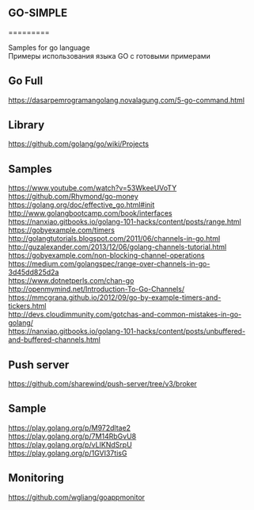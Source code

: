 

## GO-SIMPLE
=========

Samples for go language  
Примеры использования языка GO с готовыми примерами   

## Go Full
https://dasarpemrogramangolang.novalagung.com/5-go-command.html


## Library
https://github.com/golang/go/wiki/Projects


## Samples   
https://www.youtube.com/watch?v=53WkeeUVoTY  
https://github.com/Rhymond/go-money  
https://golang.org/doc/effective_go.html#init   
http://www.golangbootcamp.com/book/interfaces    
https://nanxiao.gitbooks.io/golang-101-hacks/content/posts/range.html   
https://gobyexample.com/timers   
http://golangtutorials.blogspot.com/2011/06/channels-in-go.html   
http://guzalexander.com/2013/12/06/golang-channels-tutorial.html   
https://gobyexample.com/non-blocking-channel-operations   
https://medium.com/golangspec/range-over-channels-in-go-3d45dd825d2a   
https://www.dotnetperls.com/chan-go    
http://openmymind.net/Introduction-To-Go-Channels/  
https://mmcgrana.github.io/2012/09/go-by-example-timers-and-tickers.html  
http://devs.cloudimmunity.com/gotchas-and-common-mistakes-in-go-golang/   
https://nanxiao.gitbooks.io/golang-101-hacks/content/posts/unbuffered-and-buffered-channels.html  

## Push server
https://github.com/sharewind/push-server/tree/v3/broker

## Sample
https://play.golang.org/p/M972dltae2   
https://play.golang.org/p/7M14RbGvU8   
https://play.golang.org/p/vLIKNdSrpU   
https://play.golang.org/p/1GVI37tisG 

## Monitoring
https://github.com/wgliang/goappmonitor


